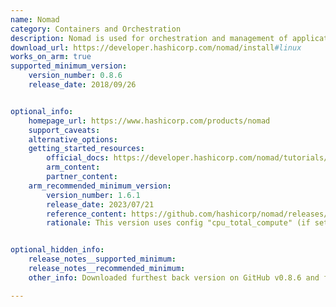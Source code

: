 ```yaml
---
name: Nomad
category: Containers and Orchestration
description: Nomad is used for orchestration and management of application deployments, both containerized and non-containerized, across on-prem and cloud environments.
download_url: https://developer.hashicorp.com/nomad/install#linux
works_on_arm: true
supported_minimum_version:
    version_number: 0.8.6
    release_date: 2018/09/26


optional_info:
    homepage_url: https://www.hashicorp.com/products/nomad
    support_caveats:
    alternative_options:
    getting_started_resources:
        official_docs: https://developer.hashicorp.com/nomad/tutorials/get-started/gs-install
        arm_content:
        partner_content:
    arm_recommended_minimum_version:
        version_number: 1.6.1
        release_date: 2023/07/21
        reference_content: https://github.com/hashicorp/nomad/releases/tag/v1.6.1
        rationale: This version uses config "cpu_total_compute" (if set) for all CPU statistics. Prior to this fix, CPU usage metrics on ARM servers were inaccurately reported, impacting scheduling and performance monitoring.


optional_hidden_info:
    release_notes__supported_minimum: 
    release_notes__recommended_minimum:
    other_info: Downloaded furthest back version on GitHub v0.8.6 and found Arm support present.

---
```

